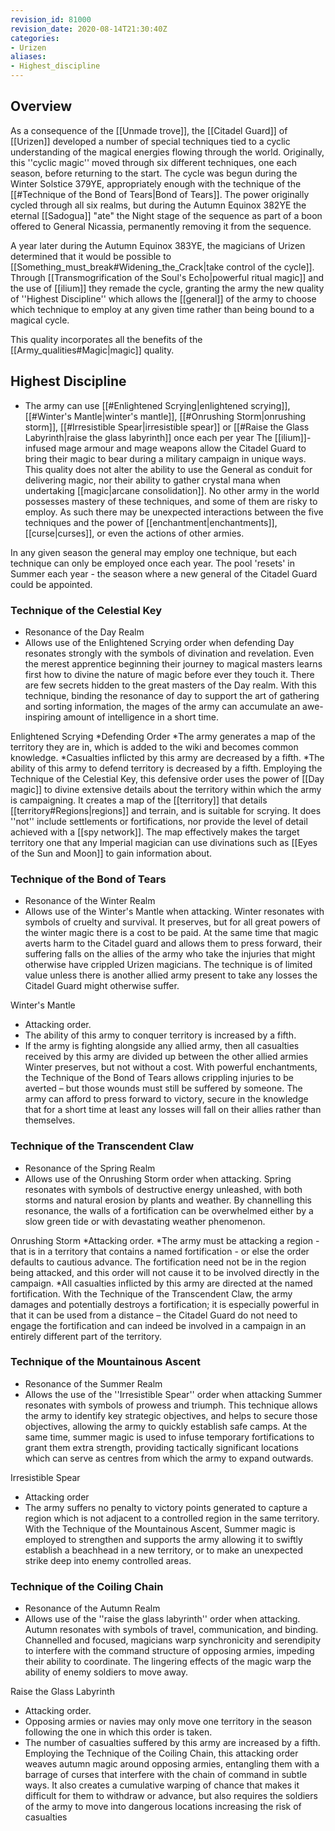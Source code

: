 ```yaml
---
revision_id: 81000
revision_date: 2020-08-14T21:30:40Z
categories:
- Urizen
aliases:
- Highest_discipline
---
```



## Overview

As a consequence of the [[Unmade trove]], the [[Citadel Guard]] of [[Urizen]] developed a number of special techniques tied to a cyclic understanding of the magical energies flowing through the world. Originally, this ''cyclic magic'' moved through six different techniques, one each season, before returning to the start. The cycle was begun during the Winter Solstice 379YE, appropriately enough with the technique of the [[#Technique of the Bond of Tears|Bond of Tears]]. The power originally cycled through all six realms, but during the Autumn Equinox 382YE the eternal [[Sadogua]] "ate" the Night stage of the sequence as part of a boon offered to General Nicassia, permanently removing it from the sequence.

A year later during the Autumn Equinox 383YE, the magicians of Urizen determined that it would be possible to [[Something_must_break#Widening_the_Crack|take control of the cycle]]. Through [[Transmogrification of the Soul's Echo|powerful ritual magic]] and the use of [[ilium]] they remade the cycle, granting the army the new quality of ''Highest Discipline'' which allows the [[general]] of the army to choose which technique to employ at any given time rather than being bound to a magical cycle.

This quality incorporates all the benefits of the [[Army_qualities#Magic|magic]] quality.

## Highest Discipline
* The army can use [[#Enlightened Scrying|enlightened scrying]], [[#Winter's Mantle|winter's mantle]], [[#Onrushing Storm|onrushing storm]], [[#Irresistible Spear|irresistible spear]] or [[#Raise the Glass Labyrinth|raise the glass labyrinth]] once each per year
The [[ilium]]-infused mage armour and mage weapons allow the Citadel Guard to bring their magic to bear during a military campaign in unique ways. This quality does not alter the ability to use the General as conduit for delivering magic, nor their ability to gather crystal mana when undertaking [[magic|arcane consolidation]]. No other army in the world possesses mastery of these techniques, and some of them are risky to employ. As such there may be unexpected interactions between the five techniques and the power of [[enchantment|enchantments]], [[curse|curses]], or even the actions of other armies.

In any given season the general may employ one technique, but each technique can only be employed once each year. The pool 'resets' in Summer each year - the season where a new general of the Citadel Guard could be appointed.

### Technique of the Celestial Key
* Resonance of the Day Realm
* Allows use of the Enlightened Scrying order when defending
Day resonates strongly with the symbols of divination and revelation. Even the merest apprentice beginning their journey to magical masters learns first how to divine the nature of magic before ever they touch it. There are few secrets hidden to the great masters of the Day realm. With this technique, binding the resonance of day to support the art of gathering and sorting information, the mages of the army can accumulate an awe-inspiring amount of intelligence in a short time.

Enlightened Scrying
*Defending Order
*The army generates a map of the territory they are in, which is added to the wiki and becomes common knowledge.
*Casualties inflicted by this army are decreased by a fifth.
*The ability of this army to defend territory is decreased by a fifth.
Employing the Technique of the Celestial Key, this defensive order uses the power of [[Day magic]] to divine extensive details about the territory within which the army is campaigning. It creates a map of the [[territory]] that details [[territory#Regions|regions]] and terrain, and is suitable for scrying. It does ''not'' include settlements or fortifications, nor provide the level of detail achieved with a [[spy network]]. The map effectively makes the target territory one that any Imperial magician can use divinations such as [[Eyes of the Sun and Moon]] to gain information about.

### Technique of the Bond of Tears
* Resonance of the Winter Realm
* Allows use of the Winter's Mantle when attacking.
Winter resonates with symbols of cruelty and survival. It preserves, but for all great powers of the winter magic there is a cost to be paid. At the same time that magic averts harm to the Citadel guard and allows them to press forward, their suffering falls on the allies of the army who take the injuries that might otherwise have crippled Urizen magicians. The technique is of limited value unless there is another allied army present to take any losses the Citadel Guard might otherwise suffer.

Winter's Mantle
* Attacking order.
* The ability of this army to conquer territory is increased by a fifth.
* If the army is fighting alongside any allied army, then all casualties received by this army are divided up between the other allied armies
Winter preserves, but not without a cost. With powerful enchantments, the Technique of the Bond of Tears allows crippling injuries to be averted – but those wounds must still be suffered by someone. The army can afford to press forward to victory, secure in the knowledge that for a short time at least any losses will fall on their allies rather than themselves.

### Technique of the Transcendent Claw
* Resonance of the Spring Realm
* Allows use of the Onrushing Storm order when attacking.
Spring resonates with symbols of destructive energy unleashed, with both storms and natural erosion by plants and weather. By channelling this resonance, the walls of a fortification can be overwhelmed either by a slow green tide or with devastating weather phenomenon.

Onrushing Storm
*Attacking order.
*The army must be attacking a region - that is in a territory that contains a named fortification - or else the order defaults to cautious advance. The fortification need not be in the region being attacked, and this order will not cause it to be involved directly in the campaign.
*All casualties inflicted by this army are directed at the named fortification.
With the Technique of the Transcendent Claw, the army damages and potentially destroys a fortification; it is especially powerful in that it can be used from a distance – the Citadel Guard do not need to engage the fortification and can indeed be involved in a campaign in an entirely different part of the territory.

### Technique of the Mountainous Ascent
* Resonance of the Summer Realm
* Allows the use of the ''Irresistible Spear'' order when attacking
Summer resonates with symbols of prowess and triumph. This technique allows the army to identify key strategic objectives, and helps to secure those objectives, allowing the army to quickly establish safe camps. At the same time, summer magic is used to infuse temporary fortifications to grant them extra strength, providing tactically significant locations which can serve as centres from which the army to expand outwards.

Irresistible Spear
* Attacking order
* The army suffers no penalty to victory points generated to capture a region which is not adjacent to a controlled region in the same territory.
With the Technique of the Mountainous Ascent, Summer magic is employed to strengthen and supports the army allowing it to swiftly establish a beachhead in a new territory, or to make an unexpected strike deep into enemy controlled areas.

### Technique of the Coiling Chain
* Resonance of the Autumn Realm
* Allows use of the ''raise the glass labyrinth'' order when attacking.
Autumn resonates with symbols of travel, communication, and binding. Channelled and focused, magicians warp synchronicity and serendipity to interfere with the command structure of opposing armies, impeding their ability to coordinate. The lingering effects of the magic warp the ability of enemy soldiers to move away.


Raise the Glass Labyrinth
* Attacking order.
* Opposing armies or navies may only move one territory in the season following the one in which this order is taken.
* The number of casualties suffered by this army are increased by a fifth.
Employing the Technique of the Coiling Chain, this attacking order weaves autumn magic around opposing armies, entangling them with a barrage of curses that interfere with the chain of command in subtle ways. It also creates a cumulative warping of chance that makes it difficult for them to withdraw or advance, but also requires the soldiers of the army to move into dangerous locations increasing the risk of casualties